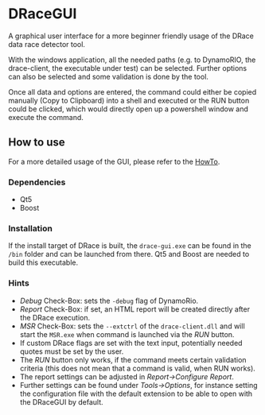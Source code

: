 # DRaceGUI

A graphical user interface for a more beginner friendly usage of the DRace data race detector tool.

With the windows application, all the needed paths (e.g. to DynamoRIO, the drace-client, the executable under test) can be selected. Further options can also be selected and some validation is done by the tool.

Once all data and options are entered, the command could either be copied manually (Copy to Clipboard) into a shell and executed or the RUN button could be clicked, which would directly open up a powershell window and execute the command.


## How to use
For a more detailed usage of the GUI, please refer to the [HowTo](https://code.siemens.com/multicore/drace/-/tree/master/HowTo).

### Dependencies
- Qt5
- Boost


### Installation
If the install target of DRace is built, the ```drace-gui.exe``` can be found in the ```/bin``` folder and can be launched from there. Qt5 and Boost are needed to build this executable.


### Hints
- *Debug* Check-Box: sets the ```-debug``` flag of DynamoRio.
- *Report* Check-Box: if set, an HTML report will be created directly after the DRace execution.
- *MSR* Check-Box: sets the ```--extctrl``` of the ```drace-client.dll``` and will start the ```MSR.exe``` when command is launched via the *RUN* button.
- If custom DRace flags are set with the text input, potentially needed quotes must be set by the user.
- The *RUN* button only works, if the command meets certain validation criteria (this does not mean that a command is valid, when RUN works).
- The report settings can be adjusted in *Report->Configure Report*.
- Further settings can be found under *Tools->Options*, for instance setting the configuration file with the default extension to be able to open with the DRaceGUI by default.